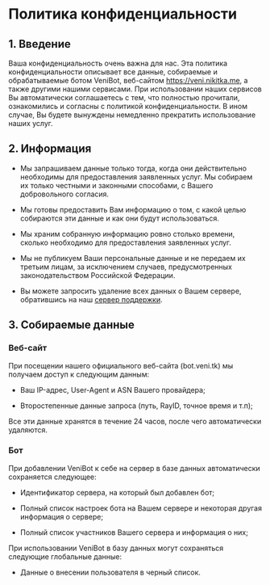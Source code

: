 # Политика конфиденциальности

## 1. Введение

Ваша конфиденциальность очень важна для нас. Эта политика конфиденциальности описывает все данные, собираемые и обрабатываемые ботом VeniBot, веб-сайтом https://veni.nikitka.me, а также другими нашими сервисами. При использовании наших сервисов Вы автоматически соглашаетесь с тем, что полностью прочитали, ознакомились и согласны с политикой конфиденциальности. В ином случае, Вы будете вынуждены немедленно прекратить использование наших услуг.

## 2. Информация

- Мы запрашиваем данные только тогда, когда они действительно необходимы для предоставления заявленных услуг. Мы собираем их только честными и законными способами, с Вашего добровольного согласия.

- Мы готовы предоставить Вам информацию о том, с какой целью собираются эти данные и как они будут использоваться.

- Мы храним собранную информацию ровно столько времени, сколько необходимо для предоставления заявленных услуг.

- Мы не публикуем Ваши персональные данные и не передаем их третьим лицам, за исключением случаев, предусмотренных законодательством Российской Федерации.

- Вы можете запросить удаление всех данных о Вашем сервере, обратившись на наш [сервер поддержки](https://discord.gg/uEhrZUX).

## 3. Собираемые данные

### Веб-сайт

При посещении нашего официального веб-сайта (bot.veni.tk) мы получаем доступ к следующим данным:

- Ваш IP-адрес, User-Agent и ASN Вашего провайдера;

- Второстепенные данные запроса (путь, RayID, точное время и т.п);

Все эти данные хранятся в течение 24 часов, после чего автоматически удаляются.

### Бот

При добавлении VeniBot к себе на сервер в базе данных автоматически сохраняется следующее:

- Идентификатор сервера, на который был добавлен бот;

- Полный список настроек бота на Вашем сервере и некоторая другая информация о сервере;

- Полный список участников Вашего сервера и информация о них;

При использовании VeniBot в базу данных могут сохраняться следующие глобальные данные:

- Данные о внесении пользователя в черный список.
